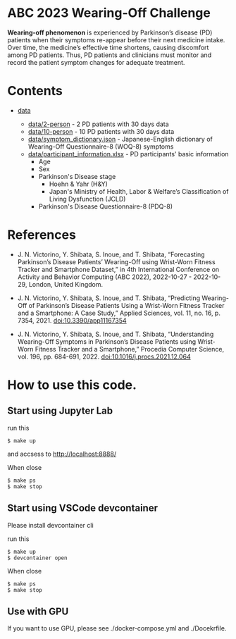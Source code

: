 # ABC 2023 Wearing-Off Challenge

**Wearing-off phenomenon** is experienced by Parkinson’s disease (PD) patients when their symptoms re-appear before their next medicine intake. Over time, the medicine’s effective time shortens, causing discomfort among PD patients. Thus, PD patients and clinicians must monitor and record the patient symptom changes for adequate treatment.

# Contents

* [data](https://github.com/sozo-lab/abc2023-wearingoffchallenge/tree/main/data)

  * [data/2-person](https://github.com/sozo-lab/abc2023-wearingoffchallenge/tree/main/data/2-person) - 2 PD patients with 30 days data
  * [data/10-person](https://github.com/sozo-lab/abc2023-wearingoffchallenge/tree/main/data/10-person) - 10 PD patients with 30 days data
  * [data/symptom_dictionary.json](https://github.com/sozo-lab/abc2023-wearingoffchallenge/tree/main/data/symptom_dictionary.json) - Japanese-English dictionary of Wearing-Off Questionnaire-8 (WOQ-8) symptoms
  * [data/participant_information.xlsx](https://github.com/sozo-lab/abc2023-wearingoffchallenge/tree/main/data/participant_information.xlsx) - PD participants' basic information
    * Age
    * Sex
    * Parkinson's Disease stage
      * Hoehn & Yahr (H&Y)
      * Japan's Ministry of Health, Labor & Welfare’s Classification of Living Dysfunction (JCLD)
    * Parkinson's Disease Questionnaire-8 (PDQ-8)

# References
* J. N. Victorino, Y. Shibata, S. Inoue, and T. Shibata, “Forecasting Parkinson’s Disease Patients’ Wearing-Off using Wrist-Worn Fitness Tracker and Smartphone Dataset,” in 4th International Conference on Activity and Behavior Computing (ABC 2022), 2022-10-27 - 2022-10-29, London, United Kingdom.

* J. N. Victorino, Y. Shibata, S. Inoue, and T. Shibata, “Predicting Wearing-Off of Parkinson’s Disease Patients Using a Wrist-Worn Fitness Tracker and a Smartphone: A Case Study,” Applied Sciences, vol. 11, no. 16, p. 7354, 2021. [doi:10.3390/app11167354](https://doi.org/10.3390/app11167354)

* J. N. Victorino, Y. Shibata, S. Inoue, and T. Shibata, “Understanding Wearing-Off Symptoms in Parkinson’s Disease Patients using Wrist-Worn Fitness Tracker and a Smartphone,” Procedia Computer Science, vol. 196, pp. 684-691, 2022. [doi:10.1016/j.procs.2021.12.064](https://doi.org/10.1016/j.procs.2021.12.064)


# How to use this code.

## Start using Jupyter Lab

run this
```
$ make up
```
and accsess to [http://localhost:8888/](http://localhost:8888/)

When close
```
$ make ps
$ make stop
```


## Start using VSCode devcontainer

Please install devcontainer cli

run this
```
$ make up
$ devcontainer open
```

When close
```
$ make ps
$ make stop
```

## Use with GPU

If you want to use GPU, please see ./docker-compose.yml and ./Docekrfile.
